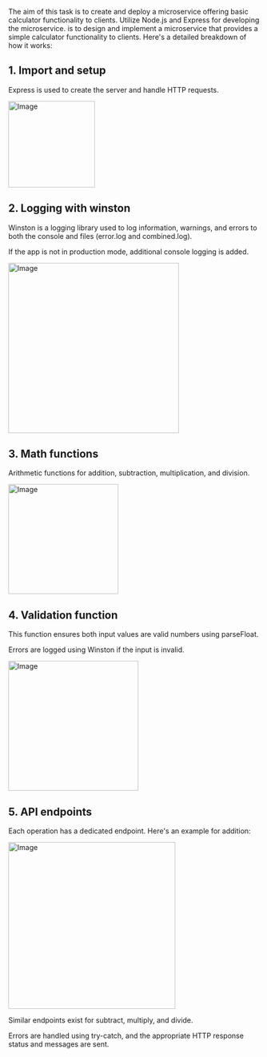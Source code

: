 The aim of this task is to create and deploy a microservice offering basic calculator functionality to clients. Utilize Node.js and Express for developing the microservice. is to design and implement a microservice that provides a simple calculator functionality to clients. Here's a detailed breakdown of how it works:

## 1. Import and setup
Express is used to create the server and handle HTTP requests.

<img width="173" alt="Image" src="https://github.com/user-attachments/assets/e45efc84-d0b9-4871-bc51-931443cea861" />

## 2. Logging with winston
Winston is a logging library used to log information, warnings, and errors to both the console and files (error.log and combined.log).

If the app is not in production mode, additional console logging is added.

<img width="341" alt="Image" src="https://github.com/user-attachments/assets/dc4044d1-fb83-406a-9b33-b89d56a0f297" />

## 3. Math functions
Arithmetic functions for addition, subtraction, multiplication, and division.

<img width="220" alt="Image" src="https://github.com/user-attachments/assets/69a17ff7-173c-472a-80fb-126ed3985ca7" />

## 4. Validation function
This function ensures both input values are valid numbers using parseFloat.

Errors are logged using Winston if the input is invalid.

<img width="260" alt="Image" src="https://github.com/user-attachments/assets/d131a328-5e6e-44c2-b7ab-5a9a784fcf64" />

## 5. API endpoints
Each operation has a dedicated endpoint. Here's an example for addition:

<img width="334" alt="Image" src="https://github.com/user-attachments/assets/ae29b355-7ffe-4487-ac98-e4d59a71be27" />

Similar endpoints exist for subtract, multiply, and divide.

Errors are handled using try-catch, and the appropriate HTTP response status and messages are sent.
